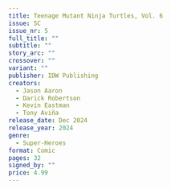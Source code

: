 ```yaml
---
title: Teenage Mutant Ninja Turtles, Vol. 6
issue: 5C
issue_nr: 5
full_title: ""
subtitle: ""
story_arc: ""
crossover: ""
variant: ""
publisher: IDW Publishing
creators:
  - Jason Aaron
  - Darick Robertson
  - Kevin Eastman
  - Tony Aviña
release_date: Dec 2024
release_year: 2024
genre:
  - Super-Heroes
format: Comic
pages: 32
signed_by: ""
price: 4.99
---
```

